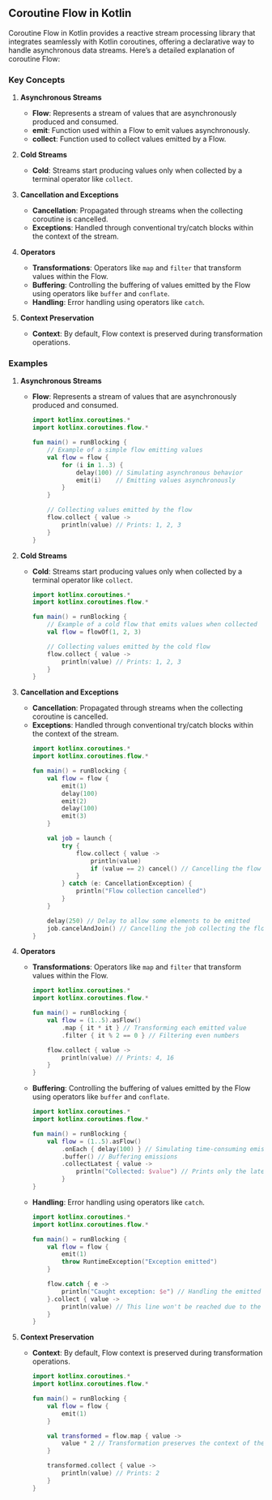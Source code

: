 ## Coroutine Flow in Kotlin

Coroutine Flow in Kotlin provides a reactive stream processing library that integrates seamlessly with Kotlin coroutines,
offering a declarative way to handle asynchronous data streams. Here’s a detailed explanation of coroutine Flow:

### Key Concepts

1. **Asynchronous Streams**
   - **Flow**: Represents a stream of values that are asynchronously produced and consumed.
   - **emit**: Function used within a Flow to emit values asynchronously.
   - **collect**: Function used to collect values emitted by a Flow.

2. **Cold Streams**
   - **Cold**: Streams start producing values only when collected by a terminal operator like `collect`.

3. **Cancellation and Exceptions**
   - **Cancellation**: Propagated through streams when the collecting coroutine is cancelled.
   - **Exceptions**: Handled through conventional try/catch blocks within the context of the stream.

4. **Operators**
   - **Transformations**: Operators like `map` and `filter` that transform values within the Flow.
   - **Buffering**: Controlling the buffering of values emitted by the Flow using operators like `buffer` and `conflate`.
   - **Handling**: Error handling using operators like `catch`.

5. **Context Preservation**
   - **Context**: By default, Flow context is preserved during transformation operations.

### Examples

1. **Asynchronous Streams**
   - **Flow**: Represents a stream of values that are asynchronously produced and consumed.
     ```kotlin
     import kotlinx.coroutines.*
     import kotlinx.coroutines.flow.*

     fun main() = runBlocking {
         // Example of a simple flow emitting values
         val flow = flow {
             for (i in 1..3) {
                 delay(100) // Simulating asynchronous behavior
                 emit(i)    // Emitting values asynchronously
             }
         }

         // Collecting values emitted by the flow
         flow.collect { value ->
             println(value) // Prints: 1, 2, 3
         }
     }
     ```

2. **Cold Streams**
   - **Cold**: Streams start producing values only when collected by a terminal operator like `collect`.
     ```kotlin
     import kotlinx.coroutines.*
     import kotlinx.coroutines.flow.*

     fun main() = runBlocking {
         // Example of a cold flow that emits values when collected
         val flow = flowOf(1, 2, 3)

         // Collecting values emitted by the cold flow
         flow.collect { value ->
             println(value) // Prints: 1, 2, 3
         }
     }
     ```

3. **Cancellation and Exceptions**
   - **Cancellation**: Propagated through streams when the collecting coroutine is cancelled.
   - **Exceptions**: Handled through conventional try/catch blocks within the context of the stream.
     ```kotlin
     import kotlinx.coroutines.*
     import kotlinx.coroutines.flow.*

     fun main() = runBlocking {
         val flow = flow {
             emit(1)
             delay(100)
             emit(2)
             delay(100)
             emit(3)
         }

         val job = launch {
             try {
                 flow.collect { value ->
                     println(value)
                     if (value == 2) cancel() // Cancelling the flow collection
                 }
             } catch (e: CancellationException) {
                 println("Flow collection cancelled")
             }
         }

         delay(250) // Delay to allow some elements to be emitted
         job.cancelAndJoin() // Cancelling the job collecting the flow
     }
     ```

4. **Operators**
   - **Transformations**: Operators like `map` and `filter` that transform values within the Flow.
     ```kotlin
     import kotlinx.coroutines.*
     import kotlinx.coroutines.flow.*

     fun main() = runBlocking {
         val flow = (1..5).asFlow()
             .map { it * it } // Transforming each emitted value
             .filter { it % 2 == 0 } // Filtering even numbers

         flow.collect { value ->
             println(value) // Prints: 4, 16
         }
     }
     ```

   - **Buffering**: Controlling the buffering of values emitted by the Flow using operators like `buffer` and `conflate`.
     ```kotlin
     import kotlinx.coroutines.*
     import kotlinx.coroutines.flow.*

     fun main() = runBlocking {
         val flow = (1..5).asFlow()
             .onEach { delay(100) } // Simulating time-consuming emissions
             .buffer() // Buffering emissions
             .collectLatest { value ->
                 println("Collected: $value") // Prints only the latest collected value
             }
     }
     ```

   - **Handling**: Error handling using operators like `catch`.
     ```kotlin
     import kotlinx.coroutines.*
     import kotlinx.coroutines.flow.*

     fun main() = runBlocking {
         val flow = flow {
             emit(1)
             throw RuntimeException("Exception emitted")
         }

         flow.catch { e ->
             println("Caught exception: $e") // Handling the emitted exception
         }.collect { value ->
             println(value) // This line won't be reached due to the thrown exception
         }
     }
     ```

5. **Context Preservation**
   - **Context**: By default, Flow context is preserved during transformation operations.
     ```kotlin
     import kotlinx.coroutines.*
     import kotlinx.coroutines.flow.*

     fun main() = runBlocking {
         val flow = flow {
             emit(1)
         }

         val transformed = flow.map { value ->
             value * 2 // Transformation preserves the context of the original flow
         }

         transformed.collect { value ->
             println(value) // Prints: 2
         }
     }
     ```
